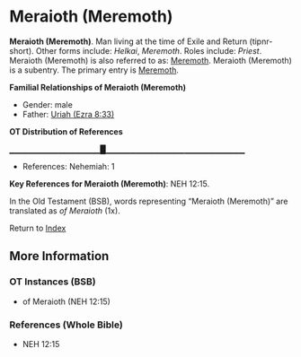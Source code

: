 # Meraioth (Meremoth)
**Meraioth (Meremoth)**. 
Man living at the time of Exile and Return (tipnr-short). 
Other forms include: 
*Helkai*, *Meremoth*. 
Roles include: 
_Priest_. 
Meraioth (Meremoth) is also referred to as: 
[Meremoth](Meremoth.md). 
Meraioth (Meremoth) is a subentry. The primary entry is 
[Meremoth](Meremoth.md). 




**Familial Relationships of Meraioth (Meremoth)**


* Gender: male
* Father: [Uriah (Ezra 8:33)](Uriah.4.md)


**OT Distribution of References**

▁▁▁▁▁▁▁▁▁▁▁▁▁▁▁█▁▁▁▁▁▁▁▁▁▁▁▁▁▁▁▁▁▁▁▁▁▁▁
* References: Nehemiah: 1



**Key References for Meraioth (Meremoth)**: 
NEH 12:15. 


In the Old Testament (BSB), words representing “Meraioth (Meremoth)” are translated as 
*of Meraioth* (1x). 




Return to [Index](00-Index.md)

## More Information

### OT Instances (BSB)

* of Meraioth (NEH 12:15)



### References (Whole Bible)

* NEH 12:15



